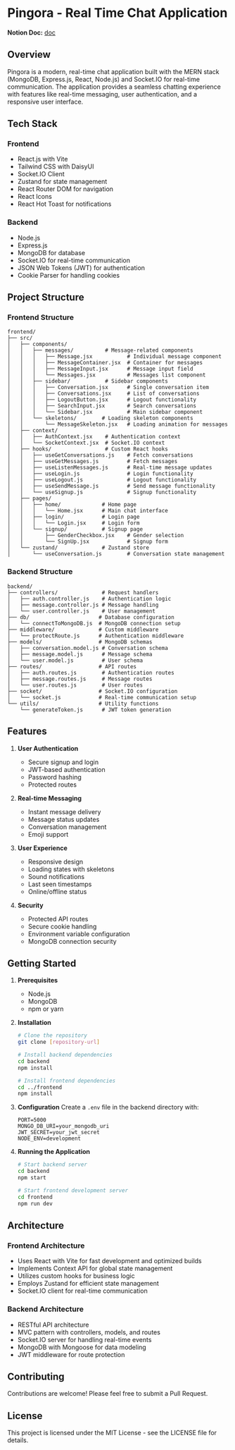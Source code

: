 # Pingora - Real Time Chat Application

**Notion Doc:** [doc](https://www.notion.so/Pingora-The-Real-Time-Chat-Application-241ad40474bd805da63edbd2dde17c27?source=copy_link)

## Overview

Pingora is a modern, real-time chat application built with the MERN stack (MongoDB, Express.js, React, Node.js) and Socket.IO for real-time communication. The application provides a seamless chatting experience with features like real-time messaging, user authentication, and a responsive user interface.

## Tech Stack

### Frontend

- React.js with Vite
- Tailwind CSS with DaisyUI
- Socket.IO Client
- Zustand for state management
- React Router DOM for navigation
- React Icons
- React Hot Toast for notifications

### Backend

- Node.js
- Express.js
- MongoDB for database
- Socket.IO for real-time communication
- JSON Web Tokens (JWT) for authentication
- Cookie Parser for handling cookies

## Project Structure

### Frontend Structure

```
frontend/
├── src/
│   ├── components/
│   │   ├── messages/          # Message-related components
│   │   │   ├── Message.jsx           # Individual message component
│   │   │   ├── MessageContainer.jsx  # Container for messages
│   │   │   ├── MessageInput.jsx      # Message input field
│   │   │   └── Messages.jsx          # Messages list component
│   │   ├── sidebar/           # Sidebar components
│   │   │   ├── Conversation.jsx      # Single conversation item
│   │   │   ├── Conversations.jsx     # List of conversations
│   │   │   ├── LogoutButton.jsx      # Logout functionality
│   │   │   ├── SearchInput.jsx       # Search conversations
│   │   │   └── Sidebar.jsx           # Main sidebar component
│   │   └── skeletons/        # Loading skeleton components
│   │       └── MessageSkeleton.jsx   # Loading animation for messages
│   ├── context/
│   │   ├── AuthContext.jsx    # Authentication context
│   │   └── SocketContext.jsx  # Socket.IO context
│   ├── hooks/                 # Custom React hooks
│   │   ├── useGetConversations.js    # Fetch conversations
│   │   ├── useGetMessages.js         # Fetch messages
│   │   ├── useListenMessages.js      # Real-time message updates
│   │   ├── useLogin.js               # Login functionality
│   │   ├── useLogout.js              # Logout functionality
│   │   ├── useSendMessage.js         # Send message functionality
│   │   └── useSignup.js              # Signup functionality
│   ├── pages/
│   │   ├── home/             # Home page
│   │   │   └── Home.jsx      # Main chat interface
│   │   ├── login/            # Login page
│   │   │   └── Login.jsx     # Login form
│   │   └── signup/           # Signup page
│   │       ├── GenderCheckbox.jsx    # Gender selection
│   │       └── SignUp.jsx            # Signup form
│   └── zustand/              # Zustand store
│       └── useConversation.js        # Conversation state management
```

### Backend Structure

```
backend/
├── controllers/              # Request handlers
│   ├── auth.controller.js    # Authentication logic
│   ├── message.controller.js # Message handling
│   └── user.controller.js    # User management
├── db/                      # Database configuration
│   └── connectToMongoDB.js  # MongoDB connection setup
├── middleware/              # Custom middleware
│   └── protectRoute.js      # Authentication middleware
├── models/                  # MongoDB schemas
│   ├── conversation.model.js # Conversation schema
│   ├── message.model.js      # Message schema
│   └── user.model.js         # User schema
├── routes/                  # API routes
│   ├── auth.routes.js        # Authentication routes
│   ├── message.routes.js     # Message routes
│   └── user.routes.js        # User routes
├── socket/                  # Socket.IO configuration
│   └── socket.js            # Real-time communication setup
└── utils/                   # Utility functions
    └── generateToken.js      # JWT token generation
```

## Features

1. **User Authentication**

   - Secure signup and login
   - JWT-based authentication
   - Password hashing
   - Protected routes

2. **Real-time Messaging**

   - Instant message delivery
   - Message status updates
   - Conversation management
   - Emoji support

3. **User Experience**

   - Responsive design
   - Loading states with skeletons
   - Sound notifications
   - Last seen timestamps
   - Online/offline status

4. **Security**
   - Protected API routes
   - Secure cookie handling
   - Environment variable configuration
   - MongoDB connection security

## Getting Started

1. **Prerequisites**

   - Node.js
   - MongoDB
   - npm or yarn

2. **Installation**

   ```bash
   # Clone the repository
   git clone [repository-url]

   # Install backend dependencies
   cd backend
   npm install

   # Install frontend dependencies
   cd ../frontend
   npm install
   ```

3. **Configuration**
   Create a `.env` file in the backend directory with:

   ```
   PORT=5000
   MONGO_DB_URI=your_mongodb_uri
   JWT_SECRET=your_jwt_secret
   NODE_ENV=development
   ```

4. **Running the Application**

   ```bash
   # Start backend server
   cd backend
   npm start

   # Start frontend development server
   cd frontend
   npm run dev
   ```

## Architecture

### Frontend Architecture

- Uses React with Vite for fast development and optimized builds
- Implements Context API for global state management
- Utilizes custom hooks for business logic
- Employs Zustand for efficient state management
- Socket.IO client for real-time communication

### Backend Architecture

- RESTful API architecture
- MVC pattern with controllers, models, and routes
- Socket.IO server for handling real-time events
- MongoDB with Mongoose for data modeling
- JWT middleware for route protection

## Contributing

Contributions are welcome! Please feel free to submit a Pull Request.

## License

This project is licensed under the MIT License - see the LICENSE file for details.
